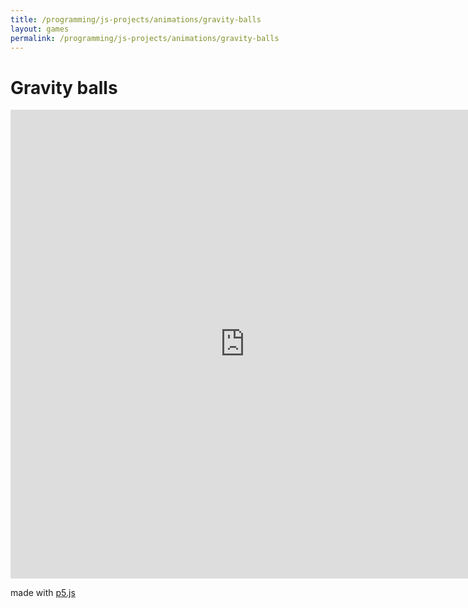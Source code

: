 ```yaml
---
title: /programming/js-projects/animations/gravity-balls
layout: games
permalink: /programming/js-projects/animations/gravity-balls
---
```


<h1>Gravity balls</h1>

<iframe src="https://editor.p5js.org/Plotkine/present/I-eeyxqFo" width="750px" height="750px" frameBorder="0" title="gravity balls"></iframe>

<p>made with <a href="https://p5js.org/" target="_blank" rel="noopener noreferrer">p5.js</a></p>
